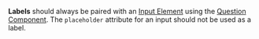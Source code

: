 **Labels** should always be paired with an [Input Element](labels) using the [Question Component](question). The `placeholder` attribute for an input should not be used as a label.